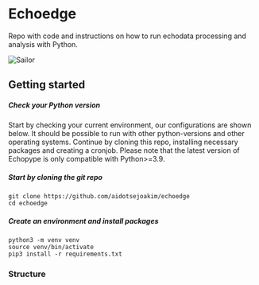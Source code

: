 # Echoedge
Repo with code and instructions on how to run echodata processing and analysis with Python. 

![Sailor](https://www.slu.se/globalassets/ew/org/inst/aqua/externwebb/om-oss/forskningsinfrastruktur/aquasailor-jhentati-300.jpg?width=480&height=480&mode=crop&upscale=false&format=webp)


## Getting started

##### Check your Python version
Start by checking your current environment, our configurations are shown below. It should be possible to run with other python-versions and other operating systems. Continue by cloning this repo, installing necessary packages and creating a cronjob. Please note that the latest version of Echopype is only compatible with Python>=3.9.

##### Start by cloning the git repo
```
git clone https://github.com/aidotsejoakim/echoedge
cd echoedge
```

##### Create an environment and install packages
```
python3 -m venv venv
source venv/bin/activate
pip3 install -r requirements.txt
```


### Structure
